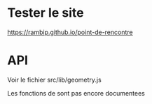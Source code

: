 # Tester le site

<https://rambip.github.io/point-de-rencontre>

# API
Voir le fichier src/lib/geometry.js

Les fonctions de sont pas encore documentees
